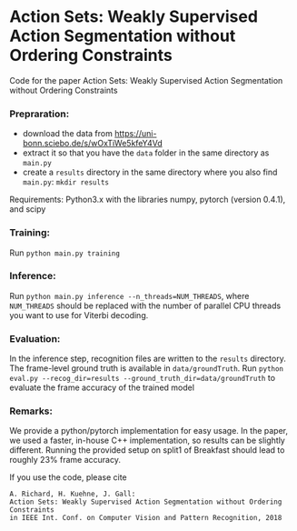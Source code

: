 # Action Sets: Weakly Supervised Action Segmentation without Ordering Constraints
Code for the paper Action Sets: Weakly Supervised Action Segmentation without Ordering Constraints

### Prepraration:

* download the data from https://uni-bonn.sciebo.de/s/wOxTiWe5kfeY4Vd
* extract it so that you have the `data` folder in the same directory as `main.py`
* create a  `results` directory in the same directory where you also find `main.py`: `mkdir results`

Requirements: Python3.x with the libraries numpy, pytorch (version 0.4.1), and scipy

### Training:

Run `python main.py training`

### Inference:

Run `python main.py inference --n_threads=NUM_THREADS`, where `NUM_THREADS` should be replaced with the number of parallel CPU threads you want to use for Viterbi decoding.

### Evaluation:

In the inference step, recognition files are written to the `results` directory. The frame-level ground truth is available in `data/groundTruth`. Run `python eval.py --recog_dir=results --ground_truth_dir=data/groundTruth` to evaluate the frame accuracy of the trained model

### Remarks:

We provide a python/pytorch implementation for easy usage. In the paper, we used a faster, in-house C++ implementation, so results can be slightly different. Running the provided setup on split1 of Breakfast should lead to roughly 23% frame accuracy.

If you use the code, please cite

    A. Richard, H. Kuehne, J. Gall:
    Action Sets: Weakly Supervised Action Segmentation without Ordering Constraints
    in IEEE Int. Conf. on Computer Vision and Pattern Recognition, 2018
